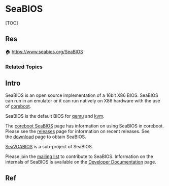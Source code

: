 # SeaBIOS

[TOC]



## Res
🏠 https://www.seabios.org/SeaBIOS


### Related Topics



## Intro
SeaBIOS is an open source implementation of a 16bit X86 BIOS. SeaBIOS can run in an emulator or it can run natively on X86 hardware with the use of [coreboot](http://www.coreboot.org/).

SeaBIOS is the default BIOS for [qemu](http://www.qemu.org/) and [kvm](http://www.linux-kvm.org/).

The [coreboot SeaBIOS](http://www.coreboot.org/SeaBIOS) page has information on using SeaBIOS in coreboot. Please see the [releases](https://www.seabios.org/Releases "Releases") page for information on recent releases. See the [download](https://www.seabios.org/Download "Download") page to obtain SeaBIOS.

[SeaVGABIOS](https://www.seabios.org/SeaVGABIOS "SeaVGABIOS") is a sub-project of SeaBIOS.

Please join the [mailing list](https://www.seabios.org/Mailinglist "Mailinglist") to contribute to SeaBIOS. Information on the internals of SeaBIOS is available on the [Developer Documentation](https://www.seabios.org/Developer_Documentation "Developer Documentation") page.



## Ref

